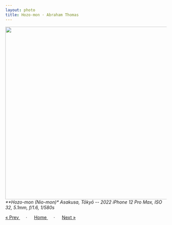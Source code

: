 ```yaml
---
layout: photo
title: Hozo-mon · Abraham Thomas
---
```


<img src="/assets/photos/Hozomon.jpg" width="540px" class="photo">

<i>
**Hozo-mon (Nio-mon)*  
Asakusa, Tōkyō -- 2022  
iPhone 12 Pro Max, ISO 32, 5.1mm, f/1.6, 1/580s
</i>

<a href="/gallery/azumabashi"> &laquo; Prev </a> &emsp; · &emsp; 
<a href="/gallery"> Home </a> &emsp; · &emsp; 
<a href="/gallery/incense"> Next &raquo; </a>